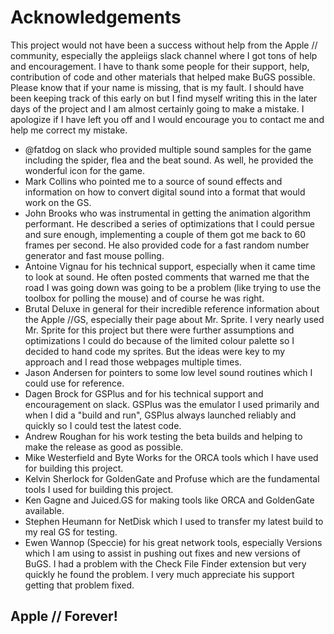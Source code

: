 #  Acknowledgements

This project would not have been a success without help from the Apple // community, especially the appleiigs slack channel where I got tons of help and encouragement. I have to thank some people for their support, help, contribution of code and other materials that helped make BuGS possible.  Please know that if your name is missing, that is my fault.  I should have been keeping track of this early on but I find myself writing this in the later days of the project and I am almost certainly going to make a mistake.  I apologize if I have left you off and I would encourage you to contact me and help me correct my mistake.

* @fatdog on slack who provided multiple sound samples for the game including the spider, flea and the beat sound.  As well, he provided the wonderful icon for the game.
* Mark Collins who pointed me to a source of sound effects and information on how to convert digital sound into a format that would work on the GS.
* John Brooks who was instrumental in getting the animation algorithm performant.  He described a series of optimizations that I could persue and sure enough, implementing a couple of them got me back to 60 frames per second.  He also provided code for a fast random number generator and fast mouse polling.
* Antoine Vignau for his technical support, especially when it came time to look at sound.  He often posted comments that warned me that the road I was going down was going to be a problem (like trying to use the toolbox for polling the mouse) and of course he was right.
* Brutal Deluxe in general for their incredible reference information about the Apple //GS, especially their page about Mr. Sprite.  I very nearly used Mr. Sprite for this project but there were further assumptions and optimizations I could do because of the limited colour palette so I decided to hand code my sprites.  But the ideas were key to my approach and I read those webpages multiple times.
* Jason Andersen for pointers to some low level sound routines which I could use for reference.
* Dagen Brock for GSPlus and for his technical support and encouragement on slack.  GSPlus was the emulator I used primarily and when I did a "build and run", GSPlus always launched reliably and quickly so I could test the latest code.
* Andrew Roughan for his work testing the beta builds and helping to make the release as good as possible.
* Mike Westerfield and Byte Works for the ORCA tools which I have used for building this project.
* Kelvin Sherlock for GoldenGate and Profuse which are the fundamental tools I used for building this project.
* Ken Gagne and Juiced.GS for making tools like ORCA and GoldenGate available.
* Stephen Heumann for NetDisk which I used to transfer my latest build to my real GS for testing.
* Ewen Wannop (Speccie) for his great network tools, especially Versions which I am using to assist in pushing out fixes and new versions of BuGS.  I had a problem with the Check File Finder extension but very quickly he found the problem.  I very much appreciate his support getting that problem fixed.


## Apple // Forever!
